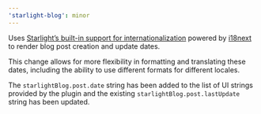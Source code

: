 ```yaml
---
'starlight-blog': minor
---
```


Uses [Starlight’s built-in support for internationalization](https://starlight.astro.build/guides/i18n/#using-ui-translations) powered by [i18next](https://www.i18next.com/) to render blog post creation and update dates.

This change allows for more flexibility in formatting and translating these dates, including the ability to use different formats for different locales.

The `starlightBlog.post.date` string has been added to the list of UI strings provided by the plugin and the existing `starlightBlog.post.lastUpdate` string has been updated.
